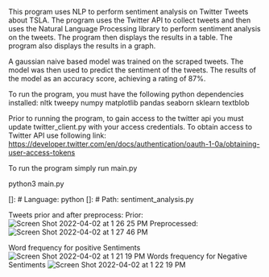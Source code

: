 This program uses NLP to perform sentiment analysis on Twitter Tweets about TSLA. The program uses the Twitter API to collect tweets and then uses the Natural Language Processing library to perform sentiment analysis on the tweets. The program then displays the results in a table. The program also displays the results in a graph. 

A gaussian naive based model was trained on the scraped tweets. The model was then used to predict the sentiment of the tweets. The results of the model as an accuracy score, achieving a rating of 87%.

To run the program, you must have the following python dependencies installed:
    nltk
    tweepy
    numpy
    matplotlib
    pandas
    seaborn
    sklearn
    textblob

Prior to running the program, to gain access to the twitter api you must update twitter_client.py with your access credentials. To obtain access to Twitter API use following link:
https://developer.twitter.com/en/docs/authentication/oauth-1-0a/obtaining-user-access-tokens

To run the program simply run main.py

python3 main.py

[]: # Language: python
[]: # Path: sentiment_analysis.py

Tweets prior and after preprocess:
Prior:
![Screen Shot 2022-04-02 at 1 26 25 PM](https://user-images.githubusercontent.com/56705341/161394281-1be4e412-f540-40fc-b312-0dd80dc70e9c.png)
Preprocessed:
![Screen Shot 2022-04-02 at 1 27 46 PM](https://user-images.githubusercontent.com/56705341/161394339-434921fe-3840-4b6d-9a6d-d5fa9c6b3fe7.png)

Word frequency for positive Sentiments
![Screen Shot 2022-04-02 at 1 21 19 PM](https://user-images.githubusercontent.com/56705341/161394095-f70c5475-cf14-45cc-a42e-47de4000d0e9.png)
Words frequency for Negative Sentiments
![Screen Shot 2022-04-02 at 1 22 19 PM](https://user-images.githubusercontent.com/56705341/161394132-4d46a559-3328-40e8-96f7-0f3b029d818c.png)


